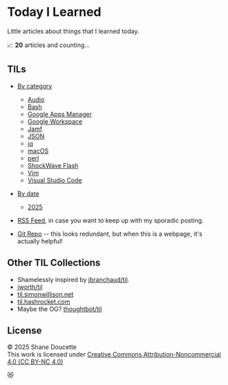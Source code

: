 # Today I Learned

Little articles about things that I learned today. 

📈 **20** articles and counting...


## TILs
* [By category](by-category.md)  
  * [Audio](audio/index.md)
  * [Bash](bash/index.md)
  * [Google Apps Manager](gam/index.md)
  * [Google Workspace](gws/index.md)
  * [Jamf](jamf/index.md)
  * [JSON](json/index.md)
  * [jq](jq/index.md)
  * [macOS](macos/index.md)
  * [perl](perl/index.md)
  * [ShockWave Flash ](swf/index.md)
  * [Vim](vim/index.md)
  * [Visual Studio Code](vscode/index.md)

* [By date](by-date.md)
  * [2025](by-date.md#2025)

* [RSS Feed](feed.xml), in case you want to keep up with my sporadic posting. 

* [Git Repo](https://github.com/shaniber/TIL) -- this looks redundant, but when this is a webpage, it's actually helpful!

## Other TIL Collections
* Shamelessly inspired by [jbranchaud/til](https://github.com/jbranchaud/til).
* [jworth/til](https://github.com/jwworth/til)
* [til.simonwillison.net](https://til.simonwillison.net/)
* [til.hashrocket.com](https://til.hashrocket.com/)
* Maybe the OG? [thoughtbot/til](https://github.com/thoughtbot/til)


## License
&copy; 2025 Shane Doucette  
This work is licensed under [Creative Commons Attribution-Noncommercial 4.0 (CC BY-NC 4.0)](https://creativecommons.org/licenses/by-nc/4.0/)  


😻
